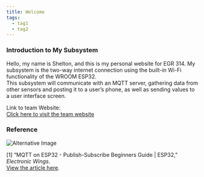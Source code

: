 ```yaml
---
title: Welcome
tags:
  - tag1
  - tag2
---
```


### Introduction to My Subsystem  

Hello, my name is Shelton, and this is my personal website for EGR 314. My subsystem is the two-way internet connection using the built-in Wi-Fi functionality of the WROOM ESP32.  
This subsystem will communicate with an MQTT server, gathering data from other sensors and posting it to a user’s phone, as well as sending values to a user interface screen.  

Link to team Website:  
<a href="https://egr314-2025-s-311.github.io/T311.github.io/" target="_blank">Click here to visit the team website</a>


### Reference  

![Alternative Image](https://github.com/user-attachments/assets/11b46da2-5434-47d9-ac46-38fdb6d5bcd9)

[1] “MQTT on ESP32 - Publish-Subscribe Beginners Guide | ESP32,” *Electronic Wings*.  
[View the article here](https://www.electronicwings.com/esp32/esp32-mqtt-client).  
